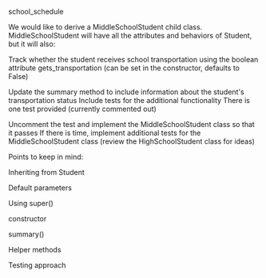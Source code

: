 school_schedule

We would like to derive a MiddleSchoolStudent child class. MiddleSchoolStudent will have all the attributes and behaviors of Student, but it will also:

Track whether the student receives school transportation using the boolean attribute gets_transportation (can be set in the constructor, defaults to False)

Update the summary method to include information about the student's transportation status
Include tests for the additional functionality
There is one test provided (currently commented out)

Uncomment the test and implement the MiddleSchoolStudent class so that it passes
If there is time, implement additional tests for the MiddleSchoolStudent class (review the HighSchoolStudent class for ideas)

Points to keep in mind:

Inheriting from Student

Default parameters

Using super()

constructor

summary()

Helper methods

Testing approach

